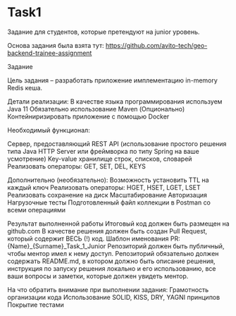 # Task1
Задание для студентов, которые претендуют на junior  уровень.

Основа задания была взята тут: https://github.com/avito-tech/geo-backend-trainee-assignment

Задание

Цель задания – разработать приложение имплементацию in-memory Redis кеша.

Детали реализации:
В качестве языка программирования используем Java 11
Обязательно использование Maven
(Опционально) Контейниризировать приложение с помощью Docker

Необходимый функционал:


Сервер, предоставляющий REST API (использование простого решения типа Java HTTP Server или фреймворка по типу Spring на ваше усмотрение)
Key-value хранилище строк, списков, словарей
Реализовать операторы: GET, SET, DEL, KEYS

Дополнительно (необязательно):
Возможность установить TTL на каждый ключ
Реализовать операторы: HGET, HSET, LGET, LSET
Реализовать сохранение на диск
Масштабирование
Авторизация
Нагрузочные тесты
Подготовленный файл коллекции в Postman со всеми операциями

Результат выполненной работы
Итоговый код должен быть размещен на github.com
В качестве решения должен быть создан Pull Request, который содержит ВЕСЬ (!) код. 
Шаблон именования PR: {Name}_{Surname}_Task_1_Junior
Репозиторий должен быть публичный, чтобы ментор имел к нему доступ.
Репозиторий обязательно должен содержать README.md, в котором должно быть описание решения, инструкция по запуску решения локально и его использованию, все ваши вопросы и заметки, которые должен увидеть ментор.

На что обратить внимание при выполнении задания:
Грамотность организации кода
Использование SOLID, KISS, DRY, YAGNI принципов
Покрытие тестами
